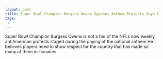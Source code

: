 ```yaml
---
layout: post
title: Super Bowl Champion Burgess Owens Opposes Anthem Protests Says Pride in the Country Is Bottom Line
tags:
 -
---
```

Super Bowl Champion Burgess Owens is not a fan of the NFLs now weekly antiAmerican protests staged during the paying of the national anthem He believes players need to show respect for the country that has made so many of them millionaires

